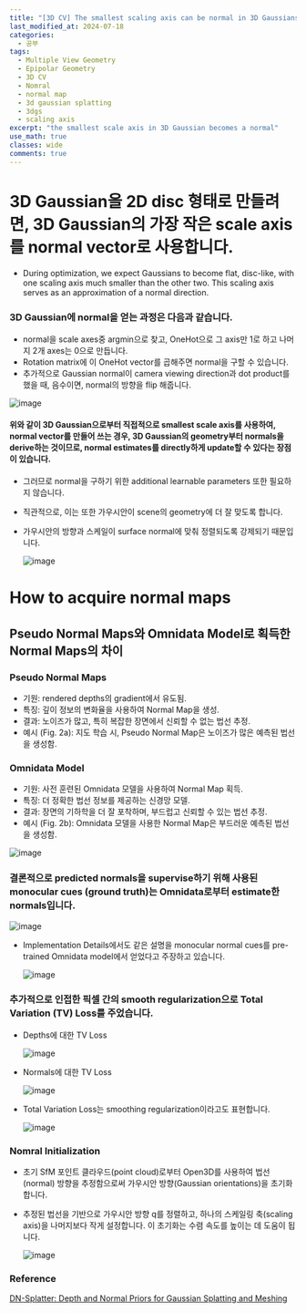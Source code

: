 ```yaml
---
title: "[3D CV] The smallest scaling axis can be normal in 3D Gaussians"
last_modified_at: 2024-07-18
categories:
  - 공부
tags:
  - Multiple View Geometry
  - Epipolar Geometry
  - 3D CV
  - Nomral
  - normal map
  - 3d gaussian splatting
  - 3dgs
  - scaling axis
excerpt: "the smallest scale axis in 3D Gaussian becomes a normal"
use_math: true
classes: wide
comments: true
---
```


# 3D Gaussian을 2D disc 형태로 만들려면, 3D Gaussian의 가장 작은 scale axis를 normal vector로 사용합니다.

- During optimization, we expect Gaussians to become flat, disc-like, with one scaling axis much smaller than the other two. This scaling axis serves as an
approximation of a normal direction.
### 3D Gaussian에 normal을 얻는 과정은 다음과 같습니다.
  - normal을 scale axes중 argmin으로 찾고, OneHot으로 그 axis만 1로 하고 나머지 2개 axes는 0으로 만듭니다.
  - Rotation matrix에 이 OneHot vector를 곱해주면 normal을 구할 수 있습니다.
  - 추가적으로 Gaussian normal이 camera viewing direction과 dot product를 했을 때, 음수이면, normal의 방향을 flip 해줍니다.
    
![image](https://github.com/user-attachments/assets/86912ee0-d0ee-483f-bd61-dfaa419fb179)

#### 위와 같이 3D Gaussian으로부터 직접적으로 smallest scale axis를 사용하여, normal vector를 만들어 쓰는 경우, 3D Gaussian의 geometry부터 normals을 derive하는 것이므로, normal estimates를 directly하게 update할 수 있다는 장점이 있습니다.

- 그러므로 normal을 구하기 위한 additional learnable parameters 또한 필요하지 않습니다.
- 직관적으로, 이는 또한 가우시안이 scene의 geometry에 더 잘 맞도록 합니다.
- 가우시안의 방향과 스케일이 surface normal에 맞춰 정렬되도록 강제되기 때문입니다.

  ![image](https://github.com/user-attachments/assets/fd5e5b22-9ff7-429e-bd95-9725a08ddb24)

# How to acquire normal maps

## Pseudo Normal Maps와 Omnidata Model로 획득한 Normal Maps의 차이

### Pseudo Normal Maps
- 기원: rendered depths의 gradient에서 유도됨.
- 특징: 깊이 정보의 변화율을 사용하여 Normal Map을 생성.
- 결과: 노이즈가 많고, 특히 복잡한 장면에서 신뢰할 수 없는 법선 추정.
- 예시 (Fig. 2a): 지도 학습 시, Pseudo Normal Map은 노이즈가 많은 예측된 법선을 생성함.

### Omnidata Model
- 기원: 사전 훈련된 Omnidata 모델을 사용하여 Normal Map 획득.
- 특징: 더 정확한 법선 정보를 제공하는 신경망 모델.
- 결과: 장면의 기하학을 더 잘 포착하며, 부드럽고 신뢰할 수 있는 법선 추정.
- 예시 (Fig. 2b): Omnidata 모델을 사용한 Normal Map은 부드러운 예측된 법선을 생성함.

![image](https://github.com/user-attachments/assets/8e2402cb-b20d-40c7-aa8a-57f6d58a9cc0)

### 결론적으로 predicted normals을 supervise하기 위해 사용된 monocular cues (ground truth)는 Omnidata로부터 estimate한 normals입니다.

![image](https://github.com/user-attachments/assets/b6199216-a36a-4a88-80a4-875661089132)

- Implementation Details에서도 같은 설명을 monocular normal cues를 pre-trained Omnidata model에서 얻었다고 주장하고 있습니다.
  
  ![image](https://github.com/user-attachments/assets/3a1339f9-78d1-4ccd-aa36-ba7e056e6833)

### 추가적으로 인접한 픽셀 간의 smooth regularization으로 Total Variation (TV) Loss를 주었습니다.

- Depths에 대한 TV Loss

  ![image](https://github.com/user-attachments/assets/308a3952-9b92-4a3d-918f-e1442ca14131)

- Normals에 대한 TV Loss

  ![image](https://github.com/user-attachments/assets/3f5b788f-2316-4036-a7be-9167b670ad6d)

- Total Variation Loss는 smoothing regularization이라고도 표현합니다.

  ![image](https://github.com/user-attachments/assets/d9938f48-60c8-4c7b-bac4-371754c802c8)


### Nomral Initialization

- 초기 SfM 포인트 클라우드(point cloud)로부터 Open3D를 사용하여 법선(normal) 방향을 추정함으로써 가우시안 방향(Gaussian orientations)을 초기화합니다. 
- 추정된 법선을 기반으로 가우시안 방향 q를 정렬하고, 하나의 스케일링 축(scaling axis)을 나머지보다 작게 설정합니다. 이 초기화는 수렴 속도를 높이는 데 도움이 됩니다.
  
  ![image](https://github.com/user-attachments/assets/0f8a6173-aed9-4c50-91a2-09b9d99d07bb)


### Reference
[DN-Splatter: Depth and Normal Priors for Gaussian Splatting and Meshing](https://arxiv.org/abs/2403.17822)
